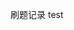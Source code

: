<!--
 * @Author: LinFeng
 * @LastEditors: LinFeng
 * @Date: 2020-05-22 21:28:23
 * @LastEditTime: 2020-12-19 13:47:38
 * @FilePath: /Algorithms/README.md
 * @Description:
-->

刷题记录
test
